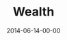 ---
layout: message
category: message
series: "Meaning"
title: "Wealth"
date: 2014-06-14-00-00
message_id: 868
audio: "http://s3.amazonaws.com/crossroads-media/messages/audio/meaning_02.mp3"
audio-duration: ":"
program: "http://s3.amazonaws.com/crossroads-media/documents/06_14-15_02_14Program.pdf"
description: "Chuck Mingo talks about the meaning of wealth."
video: "http://s3.amazonaws.com/crossroads-media/messages/video/meaning_02.mp4"
video-duration: ":"
video-image: "http://s3.amazonaws.com/crossroads-media/images/meaning_02_still.jpg"
tag: 
 - chuck-mingo
 - crossroads
 - crossroads-church
 - wealth
 - program
 - meaning
explicit: false
---